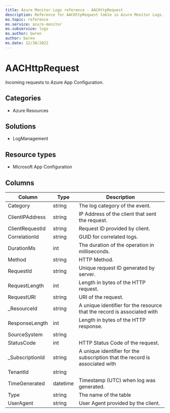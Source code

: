 ```yaml
---
title: Azure Monitor Logs reference - AACHttpRequest
description: Reference for AACHttpRequest table in Azure Monitor Logs.
ms.topic: reference
ms.service: azure-monitor
ms.subservice: logs
ms.author: bwren
author: bwren
ms.date: 12/30/2022
---
```


# AACHttpRequest

 Incoming requests to Azure App Configuration.

## Categories

- Azure Resources
## Solutions

- LogManagement
## Resource types

- Microsoft App Configuration




## Columns

| Column | Type | Description |
| --- | --- | --- |
| Category | string | The log category of the event. |
| ClientIPAddress | string | IP Address of the client that sent the request. |
| ClientRequestId | string | Request ID provided by client. |
| CorrelationId | string | GUID for correlated logs. |
| DurationMs | int | The duration of the operation in milliseconds. |
| Method | string | HTTP Method. |
| RequestId | string | Unique request ID generated by server. |
| RequestLength | int | Length in bytes of the HTTP request. |
| RequestURI | string | URI of the request. |
| _ResourceId | string | A unique identifier for the resource that the record is associated with |
| ResponseLength | int | Length in bytes of the HTTP response. |
| SourceSystem | string |  |
| StatusCode | int | HTTP Status Code of the request. |
| _SubscriptionId | string | A unique identifier for the subscription that the record is associated with |
| TenantId | string |  |
| TimeGenerated | datetime | Timestamp (UTC) when log was generated. |
| Type | string | The name of the table |
| UserAgent | string | User Agent provided by the client. |
